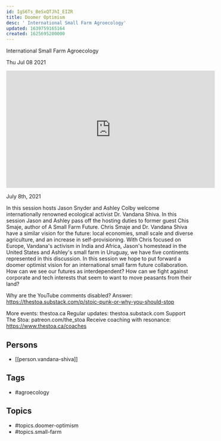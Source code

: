 ```yaml
---
id: IgS6Ts_BeSxQTJhI_EIZR
title: Doomer Optimism
desc: ' International Small Farm Agroecology'
updated: 1639759165164
created: 1625695200000
---
```



 International Small Farm Agroecology

Thu Jul 08 2021

<iframe width="560" height="315" src="https://www.youtube.com/embed/TREvZumEYNE" title="Doomer Optimism: International Small Farm Agroecology w/ Vandana Shiva" frameborder="0" allow="accelerometer; autoplay; clipboard-write; encrypted-media; gyroscope; picture-in-picture" allowfullscreen ></iframe>

July 8th, 2021

In this session hosts Jason Snyder and Ashley Colby welcome internationally renowned ecological activist Dr. Vandana Shiva. In this session Jason and Ashley pass off the hosting duties to former guest Chis Smaje, author of A Small Farm Future. Chris Smaje and Dr. Vandana Shiva have a similar vision for the future: local economies, small scale and diverse agriculture, and an increase in self-provisioning. With Chris focused on Europe, Vandana's activism in India and Africa, Jason's homestead in the United States and Ashley's small farm in Uruguay, we have five continents represented in this discussion.  In this session we hope to put forward a doomer optimist vision for an international small farm future collaboration. How can we see our futures as interdependent? How can we fight against corporate and tech interests that seem to want to move peasants from their land? 

Why are the YouTube comments disabled? Answer: https://thestoa.substack.com/p/stoic-punk-or-why-you-should-stop

More events: thestoa.ca
Regular updates: thestoa.substack.com
Support The Stoa: patreon.com/the_stoa
Receive coaching with resonance: https://www.thestoa.ca/coaches

## Persons

- [[person.vandana-shiva]]

## Tags

- #agroecology

## Topics

- #topics.doomer-optimism
- #topics.small-farm

